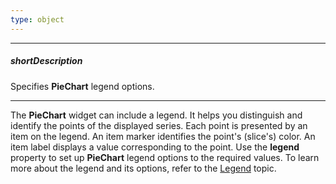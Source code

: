 ```yaml
---
type: object
---
```

---
##### shortDescription
Specifies **PieChart** legend options.

---
The **PieChart** widget can include a legend. It helps you distinguish and identify the points of the displayed series. Each point is presented by an item on the legend. An item marker identifies the point's (slice's) color. An item label displays a value corresponding to the point. Use the **legend** property to set up **PieChart** legend options to the required values. To learn more about the legend and its options, refer to the [Legend](/concepts/20%20Data%20Visualization/10%20Charts/30%20PieChart%20Elements/050%20Legend.md '/Documentation/Guide/Data_Visualization/Charts/PieChart_Elements/#Legend') topic.
